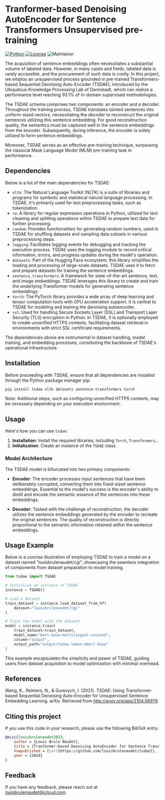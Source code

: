 # Tranformer-based Denoising AutoEncoder for Sentence Transformers Unsupervised pre-training
[![Python](https://img.shields.io/pypi/pyversions/tensorflow.svg)](https://badge.fury.io/py/tensorflow) [![License](https://img.shields.io/badge/License-Apache_2.0-blue.svg)](https://opensource.org/licenses/Apache-2.0) ![Maintainer](https://img.shields.io/badge/maintainer-@louisbrulenaudet-blue)

The acquisition of sentence embeddings often necessitates a substantial volume of labeled data. However, in many cases and fields, labeled data is rarely accessible, and the procurement of such data is costly. In this project, we employ an unsupervised process grounded in pre-trained Transformers-based Sequential Denoising Auto-Encoder (TSDAE), introduced by the Ubiquitous Knowledge Processing Lab of Darmstadt, which can realize a performance level reaching 93.1% of in-domain supervised methodologies. 

The TSDAE schema comprises two components: an encoder and a decoder. Throughout the training process, TSDAE translates tainted sentences into uniform-sized vectors, necessitating the decoder to reconstruct the original sentences utilizing this sentence embedding. For good reconstruction quality, the semantics must be captured well in the sentence embeddings from the encoder. Subsequently, during inference, the encoder is solely utilized to form sentence embeddings.

Moreover, TSDAE serves as an effective pre-training technique, surpassing the classical Mask Language Model (MLM) pre-training task in performance.

## Dependencies

Below is a list of the main dependencies for TSDAE:
- `nltk`: The Natural Language Toolkit (NLTK) is a suite of libraries and programs for symbolic and statistical natural language processing. In TSDAE, it's primarily used for text preprocessing tasks, such as tokenization.
- `re`: A library for regular expression operations in Python, utilized for text cleaning and splitting operations within TSDAE to prepare text data for further processing.
- `random`: Provides functionalities for generating random numbers, used in TSDAE for shuffling datasets and sampling data subsets in various preprocessing steps.
- `logging`: Facilitates logging events for debugging and tracking the execution process. TSDAE uses the logging module to record critical information, errors, and progress updates during the model's operation.
- `datasets`: Part of the Hugging Face ecosystem, this library simplifies the loading and processing of large-scale datasets. TSDAE uses it to fetch and prepare datasets for training the sentence embeddings.
- `sentence_transformers`: A framework for state-of-the-art sentence, text, and image embeddings. TSDAE leverages this library to create and train the underlying Transformer models for generating sentence embeddings.
- `torch`: The PyTorch library provides a wide array of deep learning and tensor computation tools with GPU acceleration support. It is central to TSDAE for modeling and training the denoising autoencoder.
- `ssl`: Used for handling Secure Sockets Layer (SSL) and Transport Layer Security (TLS) encryption in Python. In TSDAE, it is optionally employed to create unverified HTTPS contexts, facilitating dataset retrieval in environments with strict SSL certificate requirements.

The dependencies above are instrumental in dataset handling, model training, and embedding processes, constituting the backbone of TSDAE's operational infrastructure.

## Installation

Before proceeding with TSDAE, ensure that all dependencies are installed through the Python package manager pip:

```bash
pip install tsdae nltk datasets sentence-transformers torch
```

Note: Additional steps, such as configuring unverified HTTPS contexts, may be necessary depending on your execution environment.

## Usage
Here's how you can use `tsdae`:

1. **Installation**: Install the required libraries, including `Torch`, `Transformers`...
2. **Initialization**: Create an instance of the `TSDAE` class.

### Model Architecture

The TSDAE model is bifurcated into two primary components: 

- **Encoder**: The encoder processes input sentences that have been deliberately corrupted, converting them into fixed-sized sentence embeddings. Essential to the model's success is the encoder's ability to distill and encode the semantic essence of the sentences into these embeddings.
  
- **Decoder**: Tasked with the challenge of reconstruction, the decoder utilizes the sentence embeddings generated by the encoder to recreate the original sentences. The quality of reconstruction is directly proportional to the semantic information retained within the sentence embeddings.

## Usage Example

Below is a concise illustration of employing TSDAE to train a model on a dataset named "louisbrulenaudet/cgi", showcasing the seamless integration of components from dataset preparation to model training.

```python
from tsdae import TSDAE

# Initialize an instance of TSDAE
instance = TSDAE()

# Load a dataset
train_dataset = instance.load_dataset_from_hf(
    dataset="louisbrulenaudet/cgi"
)

# Train the model with the dataset
model = instance.train(
    train_dataset=train_dataset,
    model_name="bert-base-multilingual-uncased",
    column="output",
    output_path="output/tsdae-lemon-mbert-base"
)
```

This example encapsulates the simplicity and power of TSDAE, guiding users from dataset acquisition to model optimization with minimal overhead.

## References

Wang, K., Reimers, N., & Gurevych, I. (2021). TSDAE: Using Transformer-based Sequential Denoising Auto-Encoder for Unsupervised Sentence Embedding Learning. arXiv. Retrieved from http://arxiv.org/abs/2104.06979.

## Citing this project
If you use this code in your research, please use the following BibTeX entry.

```BibTeX
@misc{louisbrulenaudet2023,
	author = {Louis Brulé Naudet},
	title = {Tranformer-based Denoising AutoEncoder for Sentence Transformers Unsupervised pre-training},
	howpublished = {\url{https://github.com/louisbrulenaudet/tsdae}},
	year = {2024}
}

```
## Feedback
If you have any feedback, please reach out at [louisbrulenaudet@icloud.com](mailto:louisbrulenaudet@icloud.com).
